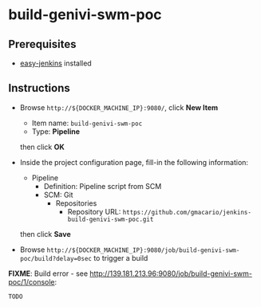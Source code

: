# build-genivi-swm-poc

## Prerequisites

* [easy-jenkins](https://github.com/gmacario/easy-jenkins) installed

## Instructions

* Browse `http://${DOCKER_MACHINE_IP}:9080/`, click **New Item**
  - Item name: `build-genivi-swm-poc`
  - Type: **Pipeline**

  then click **OK**

* Inside the project configuration page, fill-in the following information:
  - Pipeline
    - Definition: Pipeline script from SCM
    - SCM: Git
      - Repositories
        - Repository URL: `https://github.com/gmacario/jenkins-build-genivi-swm-poc.git`

  then click **Save**

* Browse `http://${DOCKER_MACHINE_IP}:9080/job/build-genivi-swm-poc/build?delay=0sec` to trigger a build

**FIXME**: Build error - see <http://139.181.213.96:9080/job/build-genivi-swm-poc/1/console>:

```
TODO
```
